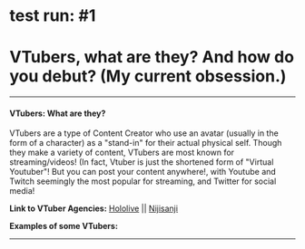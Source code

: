 # test run: #1



  <h1><b>VTubers, what are they? And how do you debut? (My current obsession.)</b></h1>
     <hr>
     
  <p><h4>VTubers: What are they?</h4></p>
  
  <p>VTubers are a type of Content Creator who use an avatar (usually in the form of a character) as a "stand-in" for their actual physical self. Though they make a variety of content, VTubers are most known for streaming/videos! (In fact, Vtuber is just the shortened form of "Virtual Youtuber"! But you can post your content anywhere!, with Youtube and Twitch seemingly the most popular for streaming, and Twitter for social media!</p>
  
  <strong>Link to VTuber Agencies:</strong> <a href="https://en.hololive.tv/">Hololive</a> || <a href="https://www.nijisanji.jp/en/talents?filter=nijisanjien">Nijisanji</a> 
  
  <strong>Examples of some VTubers:</strong>
  
  
  <hr>
  

  

